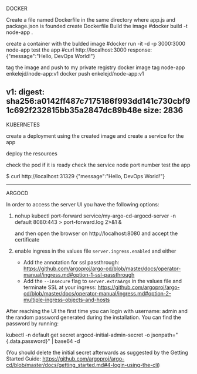 DOCKER

Create a file named Dockerfile in the same directory where app.js and package.json is founded
create Dockerfile
Build the image #docker build -t node-app .

create a container with the bulded image #docker run -it -d -p 3000:3000 node-app
test the app #curl http://localhost:3000 
response: {"message":"Hello, DevOps World!"}

tag the image and push to my private registry
docker image tag node-app  enkelejd/node-app:v1
docker push enkelejd/node-app:v1

v1: digest: sha256:a0142ff487c7175186f993dd141c730cbf91c692f232815bb35a2847dc89b48e size: 2836
----------------------------------------------------


KUBERNETES

create a deployment using the created image and create a service for the app

deploy the resources

check the pod if it is ready 
check the service node port number
test the app

$ curl http://localhost:31329
{"message":"Hello, DevOps World!"}



----
ARGOCD

In order to access the server UI you have the following options:

1. nohup kubectl port-forward service/my-argo-cd-argocd-server -n default 8080:443 > port-forward.log 2>&1 &

    and then open the browser on http://localhost:8080 and accept the certificate

2. enable ingress in the values file `server.ingress.enabled` and either
      - Add the annotation for ssl passthrough: https://github.com/argoproj/argo-cd/blob/master/docs/operator-manual/ingress.md#option-1-ssl-passthrough
      - Add the `--insecure` flag to `server.extraArgs` in the values file and terminate SSL at your ingress: https://github.com/argoproj/argo-cd/blob/master/docs/operator-manual/ingress.md#option-2-multiple-ingress-objects-and-hosts


After reaching the UI the first time you can login with username: admin and the random password generated during the installation. You can find the password by running:

kubectl -n default get secret argocd-initial-admin-secret -o jsonpath="{.data.password}" | base64 -d

(You should delete the initial secret afterwards as suggested by the Getting Started Guide: https://github.com/argoproj/argo-cd/blob/master/docs/getting_started.md#4-login-using-the-cli)


